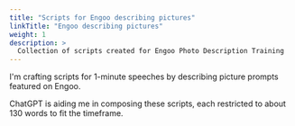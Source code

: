 ```yaml
---
title: "Scripts for Engoo describing pictures"
linkTitle: "Engoo describing pictures"
weight: 1
description: >
  Collection of scripts created for Engoo Photo Description Training
---
```


I'm crafting scripts for 1-minute speeches by describing picture prompts featured on Engoo.

ChatGPT is aiding me in composing these scripts, each restricted to about 130 words to fit the timeframe.
